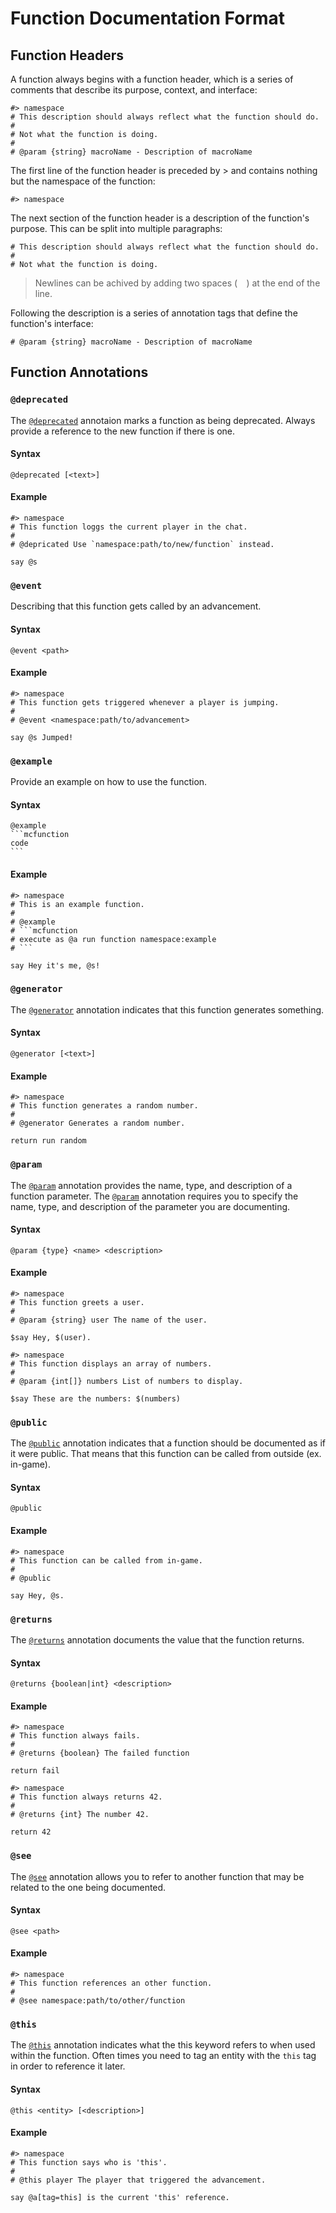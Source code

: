 # Function Documentation Format
## Function Headers
A function always begins with a function header, which is a series of comments that describe its purpose, context, and interface:

```mcfunction
#> namespace
# This description should always reflect what the function should do.
#
# Not what the function is doing.
#
# @param {string} macroName - Description of macroName
```

The first line of the function header is preceded by > and contains nothing but the namespace of the function:
```mcfunction
#> namespace
```

The next section of the function header is a description of the function's purpose. This can be split into multiple paragraphs:
```mcfunction
# This description should always reflect what the function should do.
#
# Not what the function is doing.
```
> Newlines can be achived by adding two spaces (`  `) at the end of the line.

Following the description is a series of annotation tags that define the function's interface:

```mcfunction
# @param {string} macroName - Description of macroName
```

## Function Annotations
### `@deprecated`
The [`@deprecated`](#deprecated) annotaion marks a function as being deprecated. Always provide a reference to the new function if there is one.

#### Syntax
```
@deprecated [<text>]
```

#### Example
```mcfunction
#> namespace
# This function loggs the current player in the chat.
#
# @depricated Use `namespace:path/to/new/function` instead.

say @s
```

### `@event`
Describing that this function gets called by an advancement.

#### Syntax
```
@event <path>
```

#### Example
```mcfunction
#> namespace
# This function gets triggered whenever a player is jumping.
#
# @event <namespace:path/to/advancement>

say @s Jumped!
```

### `@example`
Provide an example on how to use the function.

#### Syntax
````
@example
```mcfunction
code
```
````

#### Example
```mcfunction
#> namespace
# This is an example function.
#
# @example
# ```mcfunction
# execute as @a run function namespace:example
# ```

say Hey it's me, @s!
```

### `@generator`
The [`@generator`](#generator) annotation indicates that this function generates something.

#### Syntax
```
@generator [<text>]
```

#### Example
```mcfunction
#> namespace
# This function generates a random number.
#
# @generator Generates a random number.

return run random
```

### `@param`
The [`@param`](#param) annotation provides the name, type, and description of a function parameter. The [`@param`](#param) annotation requires you to specify the name, type, and description of the parameter you are documenting.

#### Syntax
```
@param {type} <name> <description>
```

#### Example
```mcfunction
#> namespace
# This function greets a user.
#
# @param {string} user The name of the user.

$say Hey, $(user).
```

```mcfunction
#> namespace
# This function displays an array of numbers.
#
# @param {int[]} numbers List of numbers to display.

$say These are the numbers: $(numbers)
```

### `@public`
The [`@public`](#public) annotation indicates that a function should be documented as if it were public. That means that this function can be called from outside (ex. in-game).

#### Syntax
```
@public
```

#### Example
```mcfunction
#> namespace
# This function can be called from in-game.
#
# @public

say Hey, @s.
```

### `@returns`
The [`@returns`](#returns) annotation documents the value that the function returns.

#### Syntax
```
@returns {boolean|int} <description>
```

#### Example
```mcfunction
#> namespace
# This function always fails.
#
# @returns {boolean} The failed function 

return fail
```

```mcfunction
#> namespace
# This function always returns 42.
#
# @returns {int} The number 42.

return 42
```

### `@see`
The [`@see`](#see) annotation allows you to refer to another function that may be related to the one being documented.

#### Syntax
```
@see <path>
```

#### Example
```mcfunction
#> namespace
# This function references an other function.
#
# @see namespace:path/to/other/function
```

### `@this`
The [`@this`](#this) annotation indicates what the this keyword refers to when used within the function. Often times you need to tag an entity with the `this` tag in order to reference it later.

#### Syntax
```
@this <entity> [<description>]
```

#### Example
```mcfunction
#> namespace
# This function says who is 'this'.
#
# @this player The player that triggered the advancement.

say @a[tag=this] is the current 'this' reference.
```
